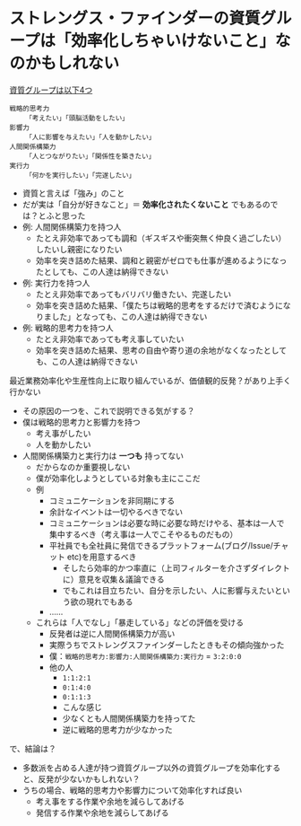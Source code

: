 # ストレングス・ファインダーの資質グループは「効率化しちゃいけないこと」なのかもしれない
[資質グループは以下4つ](https://heart-lab.jp/strengthsfinder/sftheme4groups/)

```
戦略的思考力
    「考えたい」「頭脳活動をしたい」
影響力
    「人に影響を与えたい」「人を動かしたい」
人間関係構築力
    「人とつながりたい」「関係性を築きたい」
実行力
    「何かを実行したい」「完遂したい」
```

- 資質と言えば「強み」のこと
- だが実は「自分が好きなこと」＝ **効率化されたくないこと** でもあるのでは？とふと思った
- 例: 人間関係構築力を持つ人
  - たとえ非効率であっても調和（ギスギスや衝突無く仲良く過ごしたい）したいし親密になりたい
  - 効率を突き詰めた結果、調和と親密がゼロでも仕事が進めるようになったとしても、この人達は納得できない
- 例: 実行力を持つ人
  - たとえ非効率であってもバリバリ働きたい、完遂したい
  - 効率を突き詰めた結果、「僕たちは戦略的思考をするだけで済むようになりました」となっても、この人達は納得できない
- 例: 戦略的思考力を持つ人
  - たとえ非効率であっても考え事していたい
  - 効率を突き詰めた結果、思考の自由や寄り道の余地がなくなったとしても、この人達は納得できない

最近業務効率化や生産性向上に取り組んでいるが、価値観的反発？があり上手く行かない

- その原因の一つを、これで説明できる気がする？
- 僕は戦略的思考力と影響力を持つ
  - 考え事がしたい
  - 人を動かしたい
- 人間関係構築力と実行力は **一つも** 持ってない
  - だからなのか重要視しない
  - 僕が効率化しようとしている対象も主にここだ
  - 例
    - コミュニケーションを非同期にする
    - 余計なイベントは一切やるべきでない
    - コミュニケーションは必要な時に必要な時だけやる、基本は一人で集中するべき（考え事は一人でこそやるものだもの）
    - 平社員でも全社員に発信できるプラットフォーム(ブログ/Issue/チャット etc)を用意するべき
      - そしたら効率的かつ率直に（上司フィルターを介さずダイレクトに）意見を収集＆議論できる
      - でもこれは目立ちたい、自分を示したい、人に影響与えたいという欲の現れでもある
    - ……
  - これらは「人でなし」「暴走している」などの評価を受ける
    - 反発者は逆に人間関係構築力が高い
    - 実際うちでストレングスファインダーしたときもその傾向強かった
    - 僕：`戦略的思考力:影響力:人間関係構築力:実行力` = `3:2:0:0`
    - 他の人
      - `1:1:2:1`
      - `0:1:4:0`
      - `0:1:1:3`
      - こんな感じ
      - 少なくとも人間関係構築力を持ってた
      - 逆に戦略的思考力が少なかった

で、結論は？

- 多数派を占める人達が持つ資質グループ以外の資質グループを効率化すると、反発が少ないかもしれない？
- うちの場合、戦略的思考力や影響力について効率化すれば良い
  - 考え事をする作業や余地を減らしてあげる
  - 発信する作業や余地を減らしてあげる
